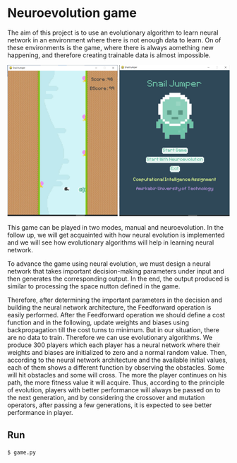 # Neuroevolution game
The aim of this project is to use an evolutionary algorithm to learn neural network in an environment where there is not enough data to learn. On of these environments is the game, where there is always aomething new happening, and therefore creating trainable data is almost impossible.

<img src="https://github.com/Tahoora78/SnailJumper/blob/main/SnailJumper.png" />

This game can be played in two modes, manual and neuroevolution.
In the follow up, we will get acquainted with how neural evolution is implemented and we will see how evolutionary algorithms will help in learning neural network.

To advance the game using neural evolution, we must design a neural network that takes important decision-making parameters under input and then generates the corresponding output. In the end, the output produced is similar to processing the space nutton defined in the game.

Therefore, after determining the important parameters in the decision and building the neural
network architecture, the Feedforward operation is easily performed.
After the Feedforward operation we should define a cost function and in the following, update
weights and biases using backpropagation till the cost turns to minimum.
But in our situation, there are no data to train. Therefore we can use evolutionary algorithms. We
produce 300 players which each player has a neural network where their weights and biases are
initialized to zero and a normal random value.
Then, according to the neural network architecture and the available initial values, each of them
shows a different function by observing the obstacles. Some will hit obstacles and some will
cross. The more the player continues on his path, the more fitness value it will acquire. Thus,
according to the principle of evolution, players with better performance will always be passed on
to the next generation, and by considering the crossover and mutation operators, after passing a
few generations, it is expected to see better performance in player.

## Run
  `$ game.py`
